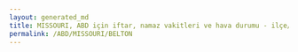 ```yaml
---
layout: generated_md
title: MISSOURI, ABD için iftar, namaz vakitleri ve hava durumu - ilçe/eyalet seç
permalink: /ABD/MISSOURI/BELTON             
---
```


<script type="text/javascript">
  var country = ABD;
  var city = MISSOURI;
  var state = BELTON             ;
  var lat = 72;
  var lon = 21;
</script>
